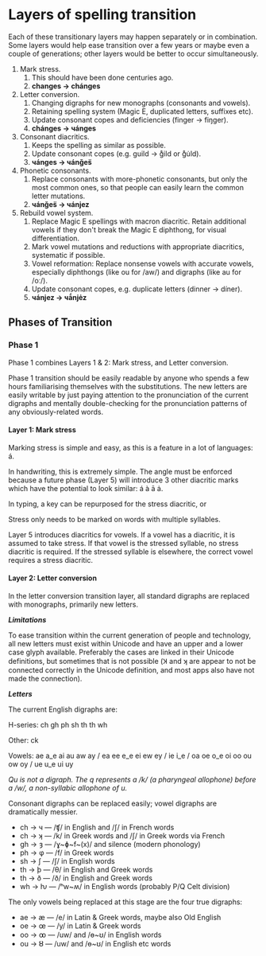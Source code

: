 # Layers of spelling transition

Each of these transitionary layers may happen separately or in combination. Some layers would help ease transition over a few years or maybe even a couple of generations; other layers would be better to occur simultaneously.

1. Mark stress.
   1. This should have been done centuries ago.
   2. **changes → chánges**
2. Letter conversion.
   1. Changing digraphs for new monographs (consonants and vowels).
   2. Retaining spelling system (Magic E, duplicated letters, suffixes etc).
   3. Update consonant copes and deficiencies (finger → fiŋger).
   4. **chánges → чánges**
3. Consonant diacritics.
   1. Keeps the spelling as similar as possible.
   2. Update consonant copes (e.g. guild → g̊ild or g̊u̇ld).
   3. **чánges → чánǧes̈**
4. Phonetic consonants.&#x20;
   1. Replace consonants with more-phonetic consonants, but only the most common ones, so that people can easily learn the common letter mutations.
   2. **чánǧes̈ → чánjez**
5. Rebuild vowel system.
   1. Replace Magic E spellings with macron diacritic. Retain additional vowels if they don't break the Magic E diphthong, for visual differentiation.&#x20;
   2. Mark vowel mutations and reductions with appropriate diacritics, systematic if possible.
   3. Vowel reformation: Replace nonsense vowels with accurate vowels, especially diphthongs (like ou for /aw/) and digraphs (like au for /oː/).
   4. Update consonant copes, e.g. duplicate letters (dinner → díner).
   5. **чánjez → чā́njėz**

## Phases of Transition

### Phase 1

Phase 1 combines Layers 1 & 2: Mark stress, and Letter conversion.&#x20;

Phase 1 transition should be easily readable by anyone who spends a few hours familiarising themselves with the substitutions. The new letters are easily writable by just paying attention to the pronunciation of the current digraphs and mentally double-checking for the pronunciation patterns of any obviously-related words.

#### Layer 1: Mark stress

Marking stress is simple and easy, as this is a feature in a lot of languages: á.

In handwriting, this is extremely simple. The angle must be enforced because a future phase (Layer 5) will introduce 3 other diacritic marks which have the potential to look similar: á à ā ȧ.

In typing, a key can be repurposed for the stress diacritic, or&#x20;

Stress only needs to be marked on words with multiple syllables.&#x20;

Layer 5 introduces diacritics for vowels. If a vowel has a diacritic, it is assumed to take stress. If that vowel is the stressed syllable, no stress diacritic is required. If the stressed syllable is elsewhere, the correct vowel requires a stress diacritic.

#### Layer 2: Letter conversion

In the letter conversion transition layer, all standard digraphs are replaced with monographs, primarily new letters.&#x20;

_**Limitations**_

To ease transition within the current generation of people and technology, all new letters must exist within Unicode and have an upper and a lower case glyph available. Preferably the cases are linked in their Unicode definitions, but sometimes that is not possible (Ʞ and ʞ are appear to not be connected correctly in the Unicode definition, and most apps also have not made the connection).

_**Letters**_

The current English digraphs are:&#x20;

H-series: ch gh ph sh th th wh

Other: ck

Vowels: ae a\_e ai au aw ay / ea ee e\_e ei ew ey / ie i\_e / oa oe o\_e oi oo ou ow oy / ue u\_e ui uy

_Qu is not a digraph. The q represents a /k/ (a pharyngeal allophone) before a /w/, a non-syllabic allophone of u._&#x20;

Consonant digraphs can be replaced easily; vowel digraphs are dramatically messier.

* ch → ч   —   /ʧ/ in English and /ʃ/ in French words
* ch → ʞ   —   /k/ in Greek words and /ʃ/ in Greek words via French
* gh → ȝ   —   /ɣ\~ɸ\~f\~(x)/ and silence (modern phonology)
* ph → φ  —   /f/ in Greek words
* sh → ʃ    —   /ʃ/ in English words
* th → þ   —   /θ/ in English and Greek words
* th → ð   —   /ð/ in English and Greek words
* wh → ƕ —   /ʰw\~ʍ/ in English words (probably P/Q Celt division)

The only vowels being replaced at this stage are the four true digraphs:

* ae → æ   —   /e/ in Latin & Greek words, maybe also Old English
* oe → œ   —   /y/ in Latin & Greek words
* oo → ꝏ  —   /uw/ and /ɵ\~ʊ/ in English words
* ou → ȣ    —   /uw/ and /ɵ\~ʊ/ in English etc words

